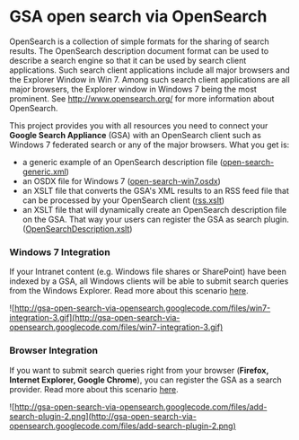 # GSA open search via OpenSearch #
OpenSearch is a collection of simple formats for the sharing of search results. The OpenSearch description document format can be used to describe a search engine so that it can be used by search client applications. Such search client applications include all major browsers and the Explorer Window in Win 7.
Among such search client applications are all major browsers, the Explorer window in Windows 7 being the most prominent. See http://www.opensearch.org/ for more information about OpenSearch.

This project provides you with all resources you need to connect your **Google Search Appliance** (GSA) with an OpenSearch client such as Windows 7 federated search or any of the major browsers. What you get is:
  * a generic example of an OpenSearch description file ([open-search-generic.xml](http://gsa-open-search-via-opensearch.googlecode.com/files/open-search-generic.xml))
  * an OSDX file for Windows 7 ([open-search-win7.osdx](http://gsa-open-search-via-opensearch.googlecode.com/files/open-search-win7.osdx))
  * an XSLT file that converts the GSA's XML results to an RSS feed file that can be processed by your OpenSearch client ([rss.xslt](http://gsa-open-search-via-opensearch.googlecode.com/files/rss.xslt))
  * an XSLT file that will dynamically create an OpenSearch description file on the GSA. That way your users can register the GSA as search plugin. ([OpenSearchDescription.xslt](http://gsa-open-search-via-opensearch.googlecode.com/files/OpenSearchDescription.xslt))

### Windows 7 Integration ###
If your Intranet content (e.g. Windows file shares or SharePoint) have been indexed by a GSA, all Windows clients will be able to submit search queries from the Windows Explorer. Read more about this scenario [here](http://code.google.com/p/gsa-open-search-via-opensearch/wiki/Windows7Integration).

![http://gsa-open-search-via-opensearch.googlecode.com/files/win7-integration-3.gif](http://gsa-open-search-via-opensearch.googlecode.com/files/win7-integration-3.gif)

### Browser Integration ###
If you want to submit search queries right from your browser (**Firefox, Internet Explorer, Google Chrome**), you can register the GSA as a search provider. Read more about this scenario [here](http://code.google.com/p/gsa-open-search-via-opensearch/wiki/BrowserIntegration).

![http://gsa-open-search-via-opensearch.googlecode.com/files/add-search-plugin-2.png](http://gsa-open-search-via-opensearch.googlecode.com/files/add-search-plugin-2.png)
